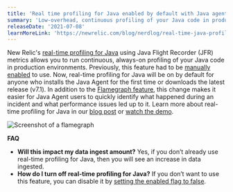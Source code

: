 ```yaml
---
title: 'Real time profiling for Java enabled by default with Java agent v7.1'
summary: 'Low-overhead, continuous profiling of your Java code in production environments'
releaseDate: '2021-07-08'
learnMoreLink: 'https://newrelic.com/blog/nerdlog/real-time-java-profiling'
---
```


New Relic's [real-time profiling for Java](https://docs.newrelic.com/docs/agents/java-agent/features/real-time-profiling-java-using-jfr-metrics/) using Java Flight Recorder (JFR) metrics allows you to run continuous, always-on profiling of your Java code in production environments. Previously, this feature had to be [manually enabled](https://docs.newrelic.com/docs/agents/java-agent/configuration/java-agent-configuration-config-file/#jfr-real-time-profiling) to use. Now, real-time profiling for Java will be on by default for anyone who installs the Java Agent for the first time or downloads the latest release (v7.1).
In addition to the [Flamegraph feature](https://docs.newrelic.com/docs/agents/java-agent/features/real-time-profiling-java-using-jfr-metrics/#flamegraph), this change makes it easier for Java Agent users to quickly identify what happened during an incident and what performance issues led up to it. Learn more about real-time profiling for Java in our [blog post](https://newrelic.com/blog/nerdlog/real-time-java-profiling) or [watch the demo](https://www.youtube.com/watch?v=qW13jF8SbsQ).

![Screenshot of a flamegraph](/images/jfr_flamegraphs.webp 'Flamegraph example')

**FAQ**

- **Will this impact my data ingest amount?** Yes, if you don’t already use real-time profiling for Java, then you will see an increase in data ingested.
- **How do I turn off real-time profiling for Java?** If you don’t want to use this feature, you can disable it by [setting the enabled flag to false](https://docs.newrelic.com/docs/agents/java-agent/configuration/java-agent-configuration-config-file/#jfr-real-time-profiling).
